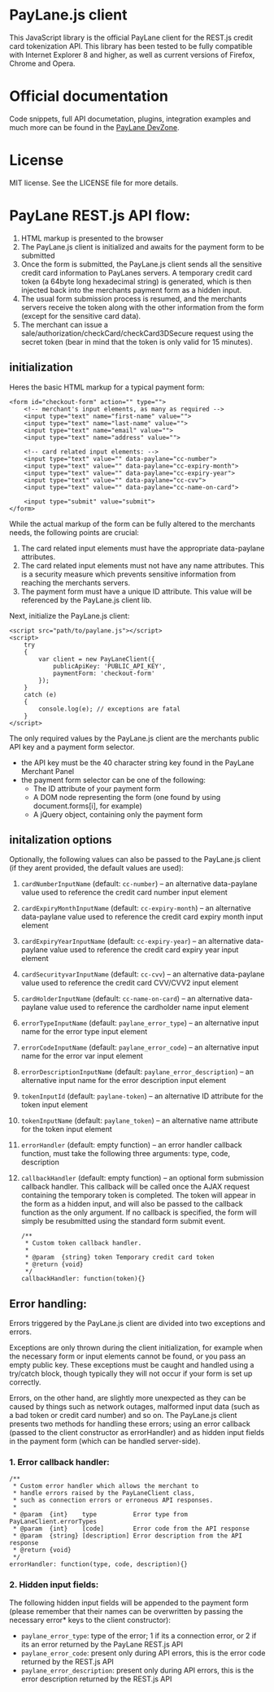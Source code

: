 # PayLane.js client

This JavaScript library is the official PayLane client for the REST.js credit card tokenization API. This library has been tested to be fully compatible with Internet Explorer 8 and higher, as well as current versions of Firefox, Chrome and Opera.

# Official documentation 

Code snippets, full API documetation, plugins, integration examples and much more can be found in the [PayLane DevZone](http://devzone.paylane.com/api-guide/cards/paylane-js/).

# License

MIT license. See the LICENSE file for more details.

# PayLane REST.js API flow: 

1. HTML markup is presented to the browser
2. The PayLane.js client is initialized and awaits for the payment form to be submitted
3. Once the form is submitted, the PayLane.js client sends all the sensitive credit card information to PayLanes servers. A temporary credit card token (a 64byte long hexadecimal string) is generated, which is then injected back into the merchants payment form as a hidden input.
4. The usual form submission process is resumed, and the merchants servers receive the token along with the other information from the form (except for the sensitive card data).
5. The merchant can issue a sale/authorization/checkCard/checkCard3DSecure request using the secret token (bear in mind that the token is only valid for 15 minutes).

## initialization

Heres the basic HTML markup for a typical payment form: 

    <form id="checkout-form" action="" type="">
        <!-- merchant's input elements, as many as required -->
        <input type="text" name="first-name" value="">
        <input type="text" name="last-name" value="">
        <input type="text" name="email" value="">
        <input type="text" name="address" value="">
    
        <!-- card related input elements: -->
        <input type="text" value="" data-paylane="cc-number">
        <input type="text" value="" data-paylane="cc-expiry-month">
        <input type="text" value="" data-paylane="cc-expiry-year">
        <input type="text" value="" data-paylane="cc-cvv">
        <input type="text" value="" data-paylane="cc-name-on-card">
    
        <input type="submit" value="submit">
    </form>

While the actual markup of the form can be fully altered to the merchants needs, the following points are crucial: 

1. The card related input elements must have the appropriate data-paylane attributes.
2. The card related input elements must not have any name attributes. This is a security measure which prevents sensitive information from reaching the merchants servers.
3. The payment form must have a unique ID attribute. This value will be referenced by the PayLane.js client lib.

Next, initialize the PayLane.js client: 

    <script src="path/to/paylane.js"></script>
    <script>
        try
        {
            var client = new PayLaneClient({
                publicApiKey: 'PUBLIC_API_KEY',
                paymentForm: 'checkout-form'
            });
        }
        catch (e)
        {
            console.log(e); // exceptions are fatal
        }
    </script>

The only required values by the PayLane.js client are the merchants public API key and a payment form selector. 

- the API key must be the 40 character string key found in the PayLane Merchant Panel
- the payment form selector can be one of the following:
    - The ID attribute of your payment form
    - A DOM node representing the form (one found by using document.forms[i], for example)
    - A jQuery object, containing only the payment form

## initalization options

Optionally, the following values can also be passed to the PayLane.js client (if they arent provided, the default values are used): 

1. `cardNumberInputName` (default: `cc-number`) – an alternative data-paylane value used to reference the credit card number input element
2. `cardExpiryMonthInputName` (default: `cc-expiry-month`) – an alternative data-paylane value used to reference the credit card expiry month input element
3. `cardExpiryYearInputName` (default: `cc-expiry-year`) – an alternative data-paylane value used to reference the credit card expiry year input element
4. `cardSecurityvarInputName` (default: `cc-cvv`) – an alternative data-paylane value used to reference the credit card CVV/CVV2 input element
5. `cardHolderInputName` (default: `cc-name-on-card`) – an alternative data-paylane value used to reference the cardholder name input element
6. `errorTypeInputName` (default: `paylane_error_type`) – an alternative input name for the error type input element
7. `errorCodeInputName` (default: `paylane_error_code`) – an alternative input name for the error var input element
8. `errorDescriptionInputName` (default: `paylane_error_description`) – an alternative input name for the error description input element
9. `tokenInputId` (default: `paylane-token`) – an alternative ID attribute for the token input element
10. `tokenInputName` (default: `paylane_token`) – an alternative name attribute for the token input element
11. `errorHandler` (default: empty function) – an error handler callback function, must take the following three arguments: type, code, description
12. `callbackHandler` (default: empty function) – an optional form submission callback handler. This callback will be called once the AJAX request containing the temporary token is completed. The token will appear in the form as a hidden input, and will also be passed to the callback function as the only argument. If no callback is specified, the form will simply be resubmitted using the standard form submit event.  

        /**
         * Custom token callback handler.
         * 
         * @param  {string} token Temporary credit card token
         * @return {void}
         */
        callbackHandler: function(token){}


## Error handling:

Errors triggered by the PayLane.js client are divided into two exceptions and errors.

Exceptions are only thrown during the client initialization, for example when the necessary form or input elements cannot be found, or you pass an empty public key. These exceptions must be caught and handled using a try/catch block, though typically they will not occur if your form is set up correctly.

Errors, on the other hand, are slightly more unexpected as they can be caused by things such as network outages, malformed input data (such as a bad token or credit card number) and so on. The PayLane.js client presents two methods for handling these errors; using an error callback (passed to the client constructor as errorHandler) and as hidden input fields in the payment form (which can be handled server-side).

### 1. Error callback handler:

    /**
     * Custom error handler which allows the merchant to
     * handle errors raised by the PayLaneClient class,
     * such as connection errors or erroneous API responses.
     * 
     * @param  {int}    type          Error type from PayLaneClient.errorTypes
     * @param  {int}    [code]        Error code from the API response
     * @param  {string} [description] Error description from the API response
     * @return {void}
     */
    errorHandler: function(type, code, description){}

### 2. Hidden input fields:

The following hidden input fields will be appended to the payment form (please remember that their names can be overwritten by passing the necessary error* keys to the client constructor): 

- `paylane_error_type`: type of the error; 1 if its a connection error, or 2 if its an error returned by the PayLane REST.js API
- `paylane_error_code`: present only during API errors, this is the error code returned by the REST.js API
- `paylane_error_description`: present only during API errors, this is the error description returned by the REST.js API